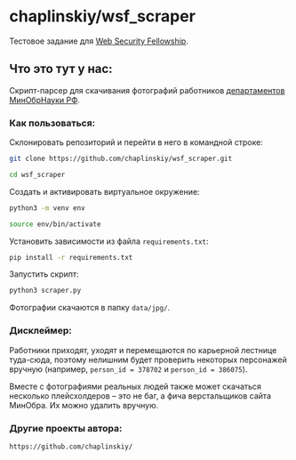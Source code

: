 # chaplinskiy/wsf_scraper
Тестовое задание для [Web Security Fellowship](https://wsf.digsec.org/).

## Что это тут у нас:
Скрипт-парсер для скачивания фотографий работников [департаментов МинОбрНауки РФ](https://minobrnauki.gov.ru/about/deps/).

### Как пользоваться:

Склонировать репозиторий и перейти в него в командной строке:

```bash
git clone https://github.com/chaplinskiy/wsf_scraper.git
```

```bash
cd wsf_scraper
```

Cоздать и активировать виртуальное окружение:

```bash
python3 -m venv env
```

```bash
source env/bin/activate
```

Установить зависимости из файла `requirements.txt`:

```bash
pip install -r requirements.txt
```

Запустить скрипт:

```bash
python3 scraper.py
```

Фотографии скачаются в папку `data/jpg/`.

### Дисклеймер:

Работники приходят, уходят и перемещаются по карьерной лестнице туда-сюда, поэтому нелишним будет проверить некоторых персонажей вручную (например, `person_id = 378702` и `person_id = 386075`).

Вместе с фотографиями реальных людей также может скачаться несколько плейсхолдеров – это не баг, а фича верстальщиков сайта МинОбра. Их можно удалить вручную.

### Другие проекты автора:
`https://github.com/chaplinskiy/`
